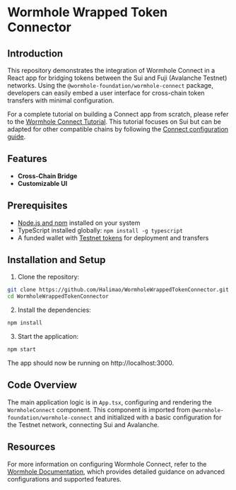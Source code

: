 # Wormhole Wrapped Token Connector

## Introduction

This repository demonstrates the integration of Wormhole Connect in a React app for bridging tokens between the Sui and Fuji (Avalanche Testnet) networks. Using the `@wormhole-foundation/wormhole-connect` package, developers can easily embed a user interface for cross-chain token transfers with minimal configuration.

For a complete tutorial on building a Connect app from scratch, please refer to the [Wormhole Connect Tutorial](https://wormhole.com/docs/tutorials/messaging/sui-connect/). This tutorial focuses on Sui but can be adapted for other compatible chains by following the [Connect configuration guide](https://wormhole.com/docs/build/applications/connect/configuration/).

## Features

 - **Cross-Chain Bridge**
 - **Customizable UI**

## Prerequisites

 - [Node.js and npm](https://docs.npmjs.com/downloading-and-installing-node-js-and-npm) installed on your system
 - TypeScript installed globally: `npm install -g typescript`
 - A funded wallet with [Testnet tokens](https://faucets.chain.link/) for deployment and transfers

## Installation and Setup

1. Clone the repository:

```bash
git clone https://github.com/Halimao/WormholeWrappedTokenConnector.git
cd WormholeWrappedTokenConnector
```

2. Install the dependencies:

```bash
npm install
```

3. Start the application:

```bash
npm start
```

The app should now be running on http://localhost:3000.

## Code Overview

The main application logic is in `App.tsx`, configuring and rendering the `WormholeConnect` component. This component is imported from `@wormhole-foundation/wormhole-connect` and initialized with a basic configuration for the Testnet network, connecting Sui and Avalanche.

## Resources

For more information on configuring Wormhole Connect, refer to the [Wormhole Documentation](https://wormhole.com/docs/build/applications/connect/configuration/), which provides detailed guidance on advanced configurations and supported features.

